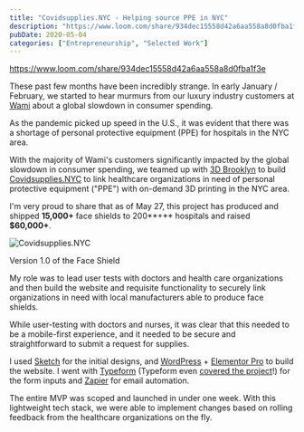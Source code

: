```yaml
---
title: "Covidsupplies.NYC - Helping source PPE in NYC"
description: "https://www.loom.com/share/934dec15558d42a6aa558a8d0fba1f3e  These past few months have been incredibly strange. In early January / February, we started to hear"
pubDate: 2020-05-04
categories: ["Entrepreneurship", "Selected Work"]
---
```


https://www.loom.com/share/934dec15558d42a6aa558a8d0fba1f3e

These past few months have been incredibly strange. In early January / February, we started to hear murmurs from our luxury industry customers at [Wami](http://wami.io/) about a global slowdown in consumer spending. 

As the pandemic picked up speed in the U.S., it was evident that there was a shortage of personal protective equipment (PPE) for hospitals in the NYC area.  

With the majority of Wami's customers significantly impacted by the global slowdown in consumer spending, we teamed up with [3D Brooklyn](https://3dbrooklyn.com/) to build [Covidsupplies.NYC](https://covidsupplies.nyc/) to link healthcare organizations in need of personal protective equipment ("PPE") with on-demand 3D printing in the NYC area. 

I'm very proud to share that as of May 27, this project has produced and shipped **15,000+** face shields to 200**+** hospitals and raised **$60,000+**. 

![Covidsupplies.NYC](/images/covidsupplies-nyc-helping-source-ppe-in-nyc-1759632215337.jpg)

Version 1.0 of the Face Shield

My role was to lead user tests with doctors and health care organizations and then build the website and requisite functionality to securely link organizations in need with local manufacturers able to produce face shields. 

While user-testing with doctors and nurses, it was clear that this needed to be a mobile-first experience, and it needed to be secure and straightforward to submit a request for supplies. 

I used [Sketch](https://www.sketch.com/) for the initial designs, and [WordPress](https://wordpress.org/) + [Elementor Pro](https://elementor.com/) to build the website. I went with [Typeform](https://www.typeform.com/) (Typeform even [covered the project](https://www.typeform.com/blog/human-experience/community-kindness-covid19/)!) for the form inputs and [Zapier](https://zapier.com/home) for email automation.

The entire MVP was scoped and launched in under one week. With this lightweight tech stack, we were able to implement changes based on rolling feedback from the healthcare organizations on the fly.